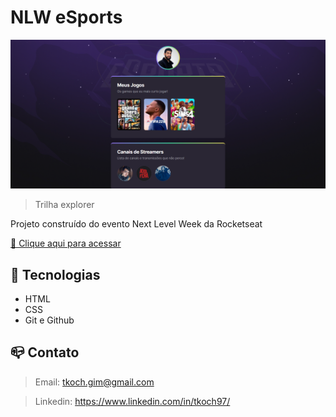 # NLW eSports

![preview](./.github/preview.png)

>Trilha explorer

Projeto construído do evento Next Level Week da Rocketseat

[🔗 Clique aqui para acessar](https://tkoch97.github.io/nlw-esports-explorer)

## 🔧 Tecnologias

- HTML
- CSS
- Git e Github

## 📪 Contato

>Email: tkoch.gim@gmail.com

>Linkedin: https://www.linkedin.com/in/tkoch97/
